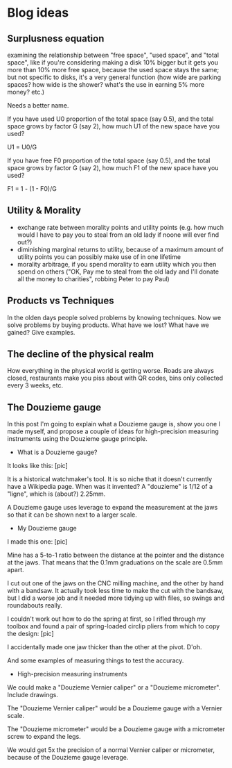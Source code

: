 # Blog ideas

## Surplusness equation

examining the relationship between "free space", "used space", and "total space", like if you're considering
making a disk 10% bigger but it gets you more than 10% more free space, because the used space stays the same;
but not specific to disks, it's a very general function (how wide are parking spaces? how wide is the shower? what's
the use in earning 5% more money? etc.)

Needs a better name.

If you have used U0 proportion of the total space (say 0.5), and the total space grows by factor G (say 2),
how much U1 of the new space have you used?

U1 = U0/G

If you have free F0 proportion of the total space (say 0.5), and the total space grows by factor G (say 2),
how much F1 of the new space have you used?

F1 = 1 - (1 - F0)/G

## Utility & Morality

* exchange rate between morality points and utility points (e.g. how much would I have to pay you to steal from an old lady if noone will ever find out?)
* diminishing marginal returns to utility, because of a maximum amount of utility points you can possibly make use of in one lifetime
* morality arbitrage, if you spend morality to earn utility which you then spend on others ("OK, Pay me to steal from the old lady and I'll donate all the money to charities", robbing Peter to pay Paul)


## Products vs Techniques

In the olden days people solved problems by knowing techniques. Now we solve problems by buying products.
What have we lost? What have we gained? Give examples.

## The decline of the physical realm

How everything in the physical world is getting worse. Roads are always closed, restaurants make you piss
about with QR codes, bins only collected every 3 weeks, etc.

## The Douzieme gauge

In this post I'm going to explain what a Douzieme gauge is, show you one I made myself, and propose
a couple of ideas for high-precision measuring instruments using the Douzieme gauge principle.

* What is a Douzieme gauge?

It looks like this: [pic]

It is a historical watchmaker's tool. It is so niche that it doesn't currently have a Wikipedia page.
When was it invented? A "douzieme" is 1/12 of a "ligne", which is (about?) 2.25mm.

A Douzieme gauge uses leverage to expand the measurement at the jaws so that it can be shown next to
a larger scale.

* My Douzieme gauge

I made this one: [pic]

Mine has a 5-to-1 ratio between the distance at the pointer and the distance at the jaws. That means that
the 0.1mm graduations on the scale are 0.5mm apart.

I cut out one of the jaws on the CNC milling machine, and the other by hand with a bandsaw. It actually took less time
to make the cut with the bandsaw, but I did a worse job and it needed more tidying up with files, so swings and roundabouts really.

I couldn't work out how to do the spring at first, so I rifled through my toolbox and found a pair of spring-loaded circlip
pliers from which to copy the design: [pic]

I accidentally made one jaw thicker than the other at the pivot. D'oh.

And some examples of measuring things to test the accuracy.

* High-precision measuring instruments

We could make a "Douzieme Vernier caliper" or a "Douzieme micrometer". Include drawings.

The "Douzieme Vernier caliper" would be a Douzieme gauge with a Vernier scale.

The "Douzieme micrometer" would be a Douzieme gauge with a micrometer screw to expand the legs.

We would get 5x the precision of a normal Vernier caliper or micrometer, because of the Douzieme gauge leverage.
